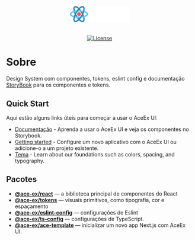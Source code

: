 <div align="center">
  <a href="https://ace-ex-ui.vercel.app/" target="blank"><img src="./.github/media/logo-dark.svg" width="160" alt="AceEx UI Logo" />
  </a>
</div>
<br />
<div align="center">

[![License](https://img.shields.io/github/license/ShadowsS01/ace-ex-ui?color=blue)](./LICENSE)

</div>

# Sobre

Design System com componentes, tokens, eslint config e documentação [StoryBook](https://ace-ex-ui.vercel.app/) para os componentes e tokens.

## Quick Start

Aqui estão alguns links úteis para começar a usar o AceEx UI:

- [Documentação](https://ace-ex-ui.vercel.app/) - Aprenda a usar o AceEx UI e veja os componentes no Storybook.
- [Getting started](https://ace-ex-ui.vercel.app/?path=/docs/introduction-getting-started--page) - Configure um novo aplicativo com o AceEx UI ou adicione-o a um projeto existente.
- [Tema](https://ace-ex-ui.vercel.app/?path=/docs/features-theme-tema--page) - Learn about our foundations such as colors, spacing, and typography.

## Pacotes

- **[@ace-ex/react](./packages/react/)** — a biblioteca principal de componentes do React
- **[@ace-ex/tokens](./packages/tokens/)** — visuais primitivos, como tipografia, cor e espaçamento
- **[@ace-ex/eslint-config](./packages/eslint-config/)** — configurações de Eslint
- **[@ace-ex/ts-config](./packages/ts-config/)** — configurações de TypeScript.
- **[@ace-ex/ace-template](./packages/ace-template/)** — inicializar um novo app Next.js com AceEx UI.
